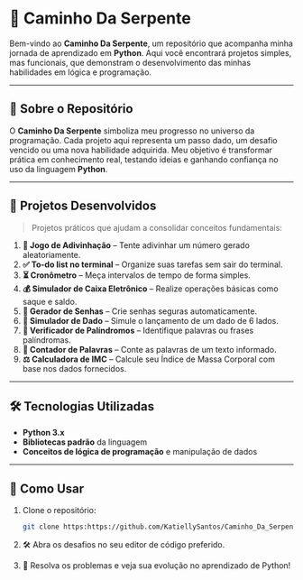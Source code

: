 # 🐍 Caminho Da Serpente

Bem-vindo ao **Caminho Da Serpente**, um repositório que acompanha minha jornada de aprendizado em **Python**. Aqui você encontrará projetos simples, mas funcionais, que demonstram o desenvolvimento das minhas habilidades em lógica e programação.

---

## 🚀 Sobre o Repositório

O **Caminho Da Serpente** simboliza meu progresso no universo da programação. Cada projeto aqui representa um passo dado, um desafio vencido ou uma nova habilidade adquirida. Meu objetivo é transformar prática em conhecimento real, testando ideias e ganhando confiança no uso da linguagem **Python**.

---

## 📂 Projetos Desenvolvidos

> Projetos práticos que ajudam a consolidar conceitos fundamentais:

1. **🎯 Jogo de Adivinhação** – Tente adivinhar um número gerado aleatoriamente.  
2. **✅ To-do list no terminal** – Organize suas tarefas sem sair do terminal.  
3. **⏳ Cronômetro** – Meça intervalos de tempo de forma simples.  
4. **💰 Simulador de Caixa Eletrônico** – Realize operações básicas como saque e saldo.  
5. **🔐 Gerador de Senhas** – Crie senhas seguras automaticamente.  
6. **🎲 Simulador de Dado** – Simule o lançamento de um dado de 6 lados.  
7. **🔄 Verificador de Palíndromos** – Identifique palavras ou frases palíndromas.  
8. **📖 Contador de Palavras** – Conte as palavras de um texto informado.  
9. **⚖️ Calculadora de IMC** – Calcule seu Índice de Massa Corporal com base nos dados fornecidos.

---

## 🛠️ Tecnologias Utilizadas

- **Python 3.x**  
- **Bibliotecas padrão** da linguagem  
- **Conceitos de lógica de programação** e manipulação de dados

---

## 📜 Como Usar

1. Clone o repositório:
   ```bash
   git clone https:https://github.com/KatiellySantos/Caminho_Da_Serpente.git

2. 🛠️ Abra os desafios no seu editor de código preferido.

3. 🎯 Resolva os problemas e veja sua evolução no aprendizado de Python! 
